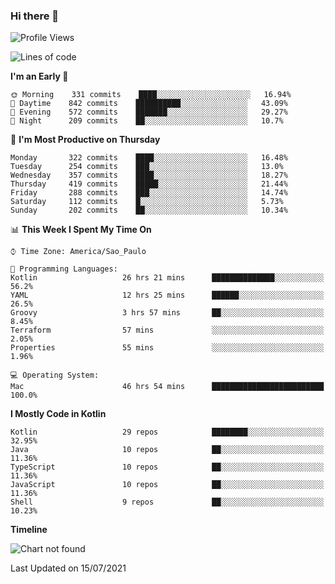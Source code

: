 ### Hi there 👋

<!--
**fernandonogueira/fernandonogueira** is a ✨ _special_ ✨ repository because its `README.md` (this file) appears on your GitHub profile.

Here are some ideas to get you started:

- 🔭 I’m currently working on ...
- 🌱 I’m currently learning ...
- 👯 I’m looking to collaborate on ...
- 🤔 I’m looking for help with ...
- 💬 Ask me about ...
- 📫 How to reach me: ...
- 😄 Pronouns: ...
- ⚡ Fun fact: ...
-->

<!--START_SECTION:waka-->
![Profile Views](http://img.shields.io/badge/Profile%20Views-18-blue)

![Lines of code](https://img.shields.io/badge/From%20Hello%20World%20I%27ve%20Written-451824%20lines%20of%20code-blue)

**I'm an Early 🐤** 

```text
🌞 Morning    331 commits    ████░░░░░░░░░░░░░░░░░░░░░   16.94% 
🌆 Daytime    842 commits    ██████████░░░░░░░░░░░░░░░   43.09% 
🌃 Evening    572 commits    ███████░░░░░░░░░░░░░░░░░░   29.27% 
🌙 Night      209 commits    ██░░░░░░░░░░░░░░░░░░░░░░░   10.7%

```
📅 **I'm Most Productive on Thursday** 

```text
Monday       322 commits    ████░░░░░░░░░░░░░░░░░░░░░   16.48% 
Tuesday      254 commits    ███░░░░░░░░░░░░░░░░░░░░░░   13.0% 
Wednesday    357 commits    ████░░░░░░░░░░░░░░░░░░░░░   18.27% 
Thursday     419 commits    █████░░░░░░░░░░░░░░░░░░░░   21.44% 
Friday       288 commits    ███░░░░░░░░░░░░░░░░░░░░░░   14.74% 
Saturday     112 commits    █░░░░░░░░░░░░░░░░░░░░░░░░   5.73% 
Sunday       202 commits    ██░░░░░░░░░░░░░░░░░░░░░░░   10.34%

```


📊 **This Week I Spent My Time On** 

```text
⌚︎ Time Zone: America/Sao_Paulo

💬 Programming Languages: 
Kotlin                   26 hrs 21 mins      ██████████████░░░░░░░░░░░   56.2% 
YAML                     12 hrs 25 mins      ██████░░░░░░░░░░░░░░░░░░░   26.5% 
Groovy                   3 hrs 57 mins       ██░░░░░░░░░░░░░░░░░░░░░░░   8.45% 
Terraform                57 mins             ░░░░░░░░░░░░░░░░░░░░░░░░░   2.05% 
Properties               55 mins             ░░░░░░░░░░░░░░░░░░░░░░░░░   1.96%

💻 Operating System: 
Mac                      46 hrs 54 mins      █████████████████████████   100.0%

```

**I Mostly Code in Kotlin** 

```text
Kotlin                   29 repos            ████████░░░░░░░░░░░░░░░░░   32.95% 
Java                     10 repos            ██░░░░░░░░░░░░░░░░░░░░░░░   11.36% 
TypeScript               10 repos            ██░░░░░░░░░░░░░░░░░░░░░░░   11.36% 
JavaScript               10 repos            ██░░░░░░░░░░░░░░░░░░░░░░░   11.36% 
Shell                    9 repos             ██░░░░░░░░░░░░░░░░░░░░░░░   10.23%

```


**Timeline**

![Chart not found](https://raw.githubusercontent.com/fernandonogueira/fernandonogueira/master/charts/bar_graph.png) 


 Last Updated on 15/07/2021
<!--END_SECTION:waka-->
